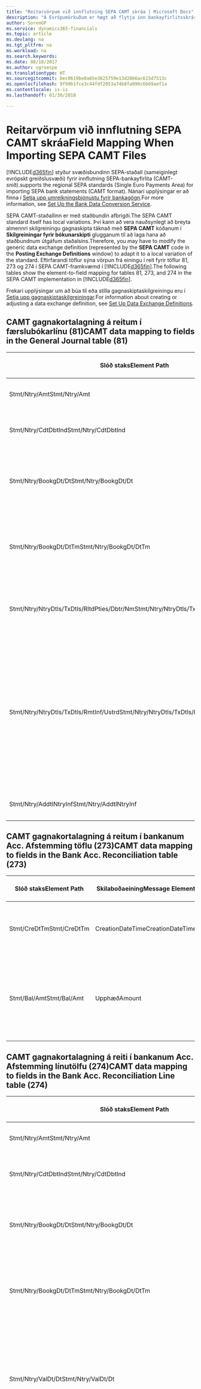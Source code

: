 ```yaml
---
title: "Reitarvörpum við innflutning SEPA CAMT skráa | Microsoft Docs"
description: "Á Evrópumörkuðum er hægt að flytja inn bankayfirlitsskrár með svæðisbundnum SEPA stöðlum (sameiginlegt evrópskt greiðslusvæði)."
author: SorenGP
ms.service: dynamics365-financials
ms.topic: article
ms.devlang: na
ms.tgt_pltfrm: na
ms.workload: na
ms.search.keywords: 
ms.date: 08/18/2017
ms.author: sgroespe
ms.translationtype: HT
ms.sourcegitcommit: bec0619be0a65e3625759e13d2866ac615d7513c
ms.openlocfilehash: 9f99b1fce3c44fdf2053a74b8fa090c6b69aef1a
ms.contentlocale: is-is
ms.lasthandoff: 01/30/2018

---
```

# <a name="field-mapping-when-importing-sepa-camt-files"></a><span data-ttu-id="3a7ec-103">Reitarvörpum við innflutning SEPA CAMT skráa</span><span class="sxs-lookup"><span data-stu-id="3a7ec-103">Field Mapping When Importing SEPA CAMT Files</span></span>
[!INCLUDE[d365fin](includes/d365fin_md.md)] <span data-ttu-id="3a7ec-104"> styður svæðisbundinn SEPA-staðall (sameiginlegt evrópskt greiðslusvæði) fyrir innflutning SEPA-bankayfirlita (CAMT-snið).</span><span class="sxs-lookup"><span data-stu-id="3a7ec-104">supports the regional SEPA standards (Single Euro Payments Area) for importing SEPA bank statements (CAMT format).</span></span> <span data-ttu-id="3a7ec-105">Nánari upplýsingar er að finna í [Setja upp umreikningsþjónustu fyrir bankagögn](bank-how-setup-bank-data-conversion-service.md).</span><span class="sxs-lookup"><span data-stu-id="3a7ec-105">For more information, see [Set Up the Bank Data Conversion Service](bank-how-setup-bank-data-conversion-service.md).</span></span>  

 <span data-ttu-id="3a7ec-106">SEPA CAMT-staðallinn er með staðbundin afbrigði.</span><span class="sxs-lookup"><span data-stu-id="3a7ec-106">The SEPA CAMT standard itself has local variations.</span></span> <span data-ttu-id="3a7ec-107">Því kann að vera nauðsynlegt að breyta almennri skilgreiningu gagnaskipta táknað með **SEPA CAMT** kóðanum í **Skilgreiningar fyrir bókunarskipti** glugganum til að laga hana að staðbundnum útgáfum staðalsins.</span><span class="sxs-lookup"><span data-stu-id="3a7ec-107">Therefore, you may have to modify the generic data exchange definition (represented by the **SEPA CAMT** code in the **Posting Exchange Definitions** window) to adapt it to a local variation of the standard.</span></span> <span data-ttu-id="3a7ec-108">Eftirfarandi töflur sýna vörpun frá einingu í reit fyrir töflur 81, 273 og 274 í SEPA CAMT-framkvæmd í [!INCLUDE[d365fin](includes/d365fin_md.md)].</span><span class="sxs-lookup"><span data-stu-id="3a7ec-108">The following tables show the element-to-field mapping for tables 81, 273, and 274 in the SEPA CAMT implementation in [!INCLUDE[d365fin](includes/d365fin_md.md)].</span></span>  

 <span data-ttu-id="3a7ec-109">Frekari upplýsingar um að búa til eða stilla gagnaskiptaskilgreiningu eru í [Setja upp gagnaskiptaskilgreiningar](across-how-to-set-up-data-exchange-definitions.md).</span><span class="sxs-lookup"><span data-stu-id="3a7ec-109">For information about creating or adjusting a data exchange definition, see [Set Up Data Exchange Definitions](across-how-to-set-up-data-exchange-definitions.md).</span></span>  

## <a name="camt-data-mapping-to-fields-in-the-general-journal-table-81"></a><span data-ttu-id="3a7ec-110">CAMT gagnakortalagning á reitum í færslubókarlínu (81)</span><span class="sxs-lookup"><span data-stu-id="3a7ec-110">CAMT data mapping to fields in the General Journal table (81)</span></span>  

|<span data-ttu-id="3a7ec-111">Slóð staks</span><span class="sxs-lookup"><span data-stu-id="3a7ec-111">Element Path</span></span>|<span data-ttu-id="3a7ec-112">Skilaboðaeining</span><span class="sxs-lookup"><span data-stu-id="3a7ec-112">Message Element</span></span>|<span data-ttu-id="3a7ec-113">Gagnagerð</span><span class="sxs-lookup"><span data-stu-id="3a7ec-113">Data Type</span></span>|<span data-ttu-id="3a7ec-114">Lýsing</span><span class="sxs-lookup"><span data-stu-id="3a7ec-114">Description</span></span>|<span data-ttu-id="3a7ec-115">Auðkenni neikvæðs formerkis</span><span class="sxs-lookup"><span data-stu-id="3a7ec-115">Negative-Sign Identifier</span></span>|<span data-ttu-id="3a7ec-116">Nr. reits</span><span class="sxs-lookup"><span data-stu-id="3a7ec-116">Field No.</span></span>|<span data-ttu-id="3a7ec-117">Heiti reits</span><span class="sxs-lookup"><span data-stu-id="3a7ec-117">Field Name</span></span>|  
|------------------|---------------------|---------------|-----------------|-------------------------------|---------------|----------------|  
|<span data-ttu-id="3a7ec-118">Stmt/Ntry/Amt</span><span class="sxs-lookup"><span data-stu-id="3a7ec-118">Stmt/Ntry/Amt</span></span>|<span data-ttu-id="3a7ec-119">Upphæð</span><span class="sxs-lookup"><span data-stu-id="3a7ec-119">Amount</span></span>|<span data-ttu-id="3a7ec-120">Tugakerfið</span><span class="sxs-lookup"><span data-stu-id="3a7ec-120">Decimal</span></span>|<span data-ttu-id="3a7ec-121">Peningaupphæð reiðufésfærslunnar.</span><span class="sxs-lookup"><span data-stu-id="3a7ec-121">The amount of money in the cash entry</span></span>||<span data-ttu-id="3a7ec-122">13</span><span class="sxs-lookup"><span data-stu-id="3a7ec-122">13</span></span>|<span data-ttu-id="3a7ec-123">Upphæð</span><span class="sxs-lookup"><span data-stu-id="3a7ec-123">Amount</span></span>|  
|<span data-ttu-id="3a7ec-124">Stmt/Ntry/CdtDbtInd</span><span class="sxs-lookup"><span data-stu-id="3a7ec-124">Stmt/Ntry/CdtDbtInd</span></span>|<span data-ttu-id="3a7ec-125">CreditDebitIndicator</span><span class="sxs-lookup"><span data-stu-id="3a7ec-125">CreditDebitIndicator</span></span>|<span data-ttu-id="3a7ec-126">Texti</span><span class="sxs-lookup"><span data-stu-id="3a7ec-126">Text</span></span>|<span data-ttu-id="3a7ec-127">Sýnir hvort færsla er kredit-eða debet færslu</span><span class="sxs-lookup"><span data-stu-id="3a7ec-127">Indicates whether the entry is a credit or a debit entry</span></span>|<span data-ttu-id="3a7ec-128">DBIT</span><span class="sxs-lookup"><span data-stu-id="3a7ec-128">DBIT</span></span>|<span data-ttu-id="3a7ec-129">13</span><span class="sxs-lookup"><span data-stu-id="3a7ec-129">13</span></span>|<span data-ttu-id="3a7ec-130">Upphæð</span><span class="sxs-lookup"><span data-stu-id="3a7ec-130">Amount</span></span>|  
|<span data-ttu-id="3a7ec-131">Stmt/Ntry/BookgDt/Dt</span><span class="sxs-lookup"><span data-stu-id="3a7ec-131">Stmt/Ntry/BookgDt/Dt</span></span>|<span data-ttu-id="3a7ec-132">Dagsetning</span><span class="sxs-lookup"><span data-stu-id="3a7ec-132">Date</span></span>|<span data-ttu-id="3a7ec-133">Dagsetning</span><span class="sxs-lookup"><span data-stu-id="3a7ec-133">Date</span></span>|<span data-ttu-id="3a7ec-134">Dagsetning þegar færsla er bókuð á reikning á bókum reikningsstofnunar</span><span class="sxs-lookup"><span data-stu-id="3a7ec-134">The date when an entry is posted to an account on the account servicer's books</span></span>||<span data-ttu-id="3a7ec-135">5</span><span class="sxs-lookup"><span data-stu-id="3a7ec-135">5</span></span>|<span data-ttu-id="3a7ec-136">Bókunardags.</span><span class="sxs-lookup"><span data-stu-id="3a7ec-136">Posting Date</span></span>|  
|<span data-ttu-id="3a7ec-137">Stmt/Ntry/BookgDt/DtTm</span><span class="sxs-lookup"><span data-stu-id="3a7ec-137">Stmt/Ntry/BookgDt/DtTm</span></span>|<span data-ttu-id="3a7ec-138">Dagsetning og tími</span><span class="sxs-lookup"><span data-stu-id="3a7ec-138">DateTime</span></span>|<span data-ttu-id="3a7ec-139">Dagsetning og tími</span><span class="sxs-lookup"><span data-stu-id="3a7ec-139">DateTime</span></span>|<span data-ttu-id="3a7ec-140">Dagsetning og tími þegar færsla er bókuð á reikning á bókum reikningsstofnunar</span><span class="sxs-lookup"><span data-stu-id="3a7ec-140">The date and time when an entry is posted to an account on the account servicer's books</span></span>||<span data-ttu-id="3a7ec-141">5</span><span class="sxs-lookup"><span data-stu-id="3a7ec-141">5</span></span>|<span data-ttu-id="3a7ec-142">Bókunardags.</span><span class="sxs-lookup"><span data-stu-id="3a7ec-142">Posting Date</span></span>|  
|<span data-ttu-id="3a7ec-143">Stmt/Ntry/NtryDtls/TxDtls/RltdPties/Dbtr/Nm</span><span class="sxs-lookup"><span data-stu-id="3a7ec-143">Stmt/Ntry/NtryDtls/TxDtls/RltdPties/Dbtr/Nm</span></span>|<span data-ttu-id="3a7ec-144">Heiti</span><span class="sxs-lookup"><span data-stu-id="3a7ec-144">Name</span></span>|<span data-ttu-id="3a7ec-145">Texti</span><span class="sxs-lookup"><span data-stu-id="3a7ec-145">Text</span></span>|<span data-ttu-id="3a7ec-146">Nafn aðilans sem skuldar lánveitanda (til þrautavara) tiltekna fjárhæð.</span><span class="sxs-lookup"><span data-stu-id="3a7ec-146">The name of the party that owes an amount of money to the (ultimate) creditor</span></span>||<span data-ttu-id="3a7ec-147">1221</span><span class="sxs-lookup"><span data-stu-id="3a7ec-147">1221</span></span>|<span data-ttu-id="3a7ec-148">Upplýsingar um greiðanda</span><span class="sxs-lookup"><span data-stu-id="3a7ec-148">Payer Information</span></span>|  
|<span data-ttu-id="3a7ec-149">Stmt/Ntry/NtryDtls/TxDtls/RmtInf/Ustrd</span><span class="sxs-lookup"><span data-stu-id="3a7ec-149">Stmt/Ntry/NtryDtls/TxDtls/RmtInf/Ustrd</span></span>|<span data-ttu-id="3a7ec-150">Óskipulagt</span><span class="sxs-lookup"><span data-stu-id="3a7ec-150">Unstructured</span></span>|<span data-ttu-id="3a7ec-151">Texti</span><span class="sxs-lookup"><span data-stu-id="3a7ec-151">Text</span></span>|<span data-ttu-id="3a7ec-152">Upplýsingarnar til að gera samsvörun / afstemmingu á færslu með þeim vörum sem greiðsla er ætlað að stemma af, svo sem viðskiptareikningar í reikningskröfukerfi í ómótaðan formi</span><span class="sxs-lookup"><span data-stu-id="3a7ec-152">Information supplied to enable the matching/reconciliation of an entry with the items that the payment is intended to settle, such as commercial invoices in an accounts-receivable system, in an unstructured form</span></span>||<span data-ttu-id="3a7ec-153">8</span><span class="sxs-lookup"><span data-stu-id="3a7ec-153">8</span></span>|<span data-ttu-id="3a7ec-154">Lýsing</span><span class="sxs-lookup"><span data-stu-id="3a7ec-154">Description</span></span>|  
|<span data-ttu-id="3a7ec-155">Stmt/Ntry/AddtlNtryInf</span><span class="sxs-lookup"><span data-stu-id="3a7ec-155">Stmt/Ntry/AddtlNtryInf</span></span>|<span data-ttu-id="3a7ec-156">AdditionalEntryInformation</span><span class="sxs-lookup"><span data-stu-id="3a7ec-156">AdditionalEntryInformation</span></span>|<span data-ttu-id="3a7ec-157">Texti</span><span class="sxs-lookup"><span data-stu-id="3a7ec-157">Text</span></span>|<span data-ttu-id="3a7ec-158">Viðbótarupplýsingar um færslu</span><span class="sxs-lookup"><span data-stu-id="3a7ec-158">Additional information about the entry</span></span>||<span data-ttu-id="3a7ec-159">1222</span><span class="sxs-lookup"><span data-stu-id="3a7ec-159">1222</span></span>|<span data-ttu-id="3a7ec-160">Færsluupplýsingar</span><span class="sxs-lookup"><span data-stu-id="3a7ec-160">Transaction Information</span></span>|  

## <a name="camt-data-mapping-to-fields-in-the-bank-acc-reconciliation-table-273"></a><span data-ttu-id="3a7ec-161">CAMT gagnakortalagning á reitum í bankanum Acc. Afstemming töflu (273)</span><span class="sxs-lookup"><span data-stu-id="3a7ec-161">CAMT data mapping to fields in the Bank Acc. Reconciliation table (273)</span></span>  

|<span data-ttu-id="3a7ec-162">Slóð staks</span><span class="sxs-lookup"><span data-stu-id="3a7ec-162">Element Path</span></span>|<span data-ttu-id="3a7ec-163">Skilaboðaeining</span><span class="sxs-lookup"><span data-stu-id="3a7ec-163">Message Element</span></span>|<span data-ttu-id="3a7ec-164">Gagnagerð</span><span class="sxs-lookup"><span data-stu-id="3a7ec-164">Data Type</span></span>|<span data-ttu-id="3a7ec-165">Lýsing</span><span class="sxs-lookup"><span data-stu-id="3a7ec-165">Description</span></span>|<span data-ttu-id="3a7ec-166">Auðkenni neikvæðs formerkis</span><span class="sxs-lookup"><span data-stu-id="3a7ec-166">Negative-Sign Identifier</span></span>|<span data-ttu-id="3a7ec-167">Nr. reits</span><span class="sxs-lookup"><span data-stu-id="3a7ec-167">Field No.</span></span>|<span data-ttu-id="3a7ec-168">Heiti reits</span><span class="sxs-lookup"><span data-stu-id="3a7ec-168">Field Name</span></span>|  
|------------------|---------------------|---------------|-----------------|-------------------------------|---------------|----------------|  
|<span data-ttu-id="3a7ec-169">Stmt/CreDtTm</span><span class="sxs-lookup"><span data-stu-id="3a7ec-169">Stmt/CreDtTm</span></span>|<span data-ttu-id="3a7ec-170">CreationDateTime</span><span class="sxs-lookup"><span data-stu-id="3a7ec-170">CreationDateTime</span></span>|<span data-ttu-id="3a7ec-171">Dagsetning</span><span class="sxs-lookup"><span data-stu-id="3a7ec-171">Date</span></span>|<span data-ttu-id="3a7ec-172">Dagsetning og tími þegar skilaboðin voru búin til</span><span class="sxs-lookup"><span data-stu-id="3a7ec-172">The date and time when the message was created</span></span>||<span data-ttu-id="3a7ec-173">3</span><span class="sxs-lookup"><span data-stu-id="3a7ec-173">3</span></span>|<span data-ttu-id="3a7ec-174">Dags. yfirlits</span><span class="sxs-lookup"><span data-stu-id="3a7ec-174">Statement Date</span></span>|  
|<span data-ttu-id="3a7ec-175">Stmt/Bal/Amt</span><span class="sxs-lookup"><span data-stu-id="3a7ec-175">Stmt/Bal/Amt</span></span>|<span data-ttu-id="3a7ec-176">Upphæð</span><span class="sxs-lookup"><span data-stu-id="3a7ec-176">Amount</span></span>|<span data-ttu-id="3a7ec-177">Tugakerfið</span><span class="sxs-lookup"><span data-stu-id="3a7ec-177">Decimal</span></span>|<span data-ttu-id="3a7ec-178">Upphæð sem skilar nettóupphæðum fyrir allar debet- og kreditfærslur.</span><span class="sxs-lookup"><span data-stu-id="3a7ec-178">The amount resulting from the netted amounts for all debit and credit entries</span></span>||<span data-ttu-id="3a7ec-179">4</span><span class="sxs-lookup"><span data-stu-id="3a7ec-179">4</span></span>|<span data-ttu-id="3a7ec-180">Lokastaða yfirlits</span><span class="sxs-lookup"><span data-stu-id="3a7ec-180">Statement Ending Balance</span></span>|  

## <a name="camt-data-mapping-to-fields-in-the-bank-acc-reconciliation-line-table-274"></a><span data-ttu-id="3a7ec-181">CAMT gagnakortalagning á reiti í bankanum Acc. Afstemming línutölfu (274)</span><span class="sxs-lookup"><span data-stu-id="3a7ec-181">CAMT data mapping to fields in the Bank Acc. Reconciliation Line table (274)</span></span>  

|<span data-ttu-id="3a7ec-182">Slóð staks</span><span class="sxs-lookup"><span data-stu-id="3a7ec-182">Element Path</span></span>|<span data-ttu-id="3a7ec-183">Skilaboðaeining</span><span class="sxs-lookup"><span data-stu-id="3a7ec-183">Message Element</span></span>|<span data-ttu-id="3a7ec-184">Gagnagerð</span><span class="sxs-lookup"><span data-stu-id="3a7ec-184">Data Type</span></span>|<span data-ttu-id="3a7ec-185">Lýsing</span><span class="sxs-lookup"><span data-stu-id="3a7ec-185">Description</span></span>|<span data-ttu-id="3a7ec-186">Auðkenni neikvæðs formerkis</span><span class="sxs-lookup"><span data-stu-id="3a7ec-186">Negative-Sign Identifier</span></span>|<span data-ttu-id="3a7ec-187">Nr. reits</span><span class="sxs-lookup"><span data-stu-id="3a7ec-187">Field No.</span></span>|<span data-ttu-id="3a7ec-188">Heiti reits</span><span class="sxs-lookup"><span data-stu-id="3a7ec-188">Field Name</span></span>|  
|------------------|---------------------|---------------|-----------------|-------------------------------|---------------|----------------|  
|<span data-ttu-id="3a7ec-189">Stmt/Ntry/Amt</span><span class="sxs-lookup"><span data-stu-id="3a7ec-189">Stmt/Ntry/Amt</span></span>|<span data-ttu-id="3a7ec-190">Upphæð</span><span class="sxs-lookup"><span data-stu-id="3a7ec-190">Amount</span></span>|<span data-ttu-id="3a7ec-191">Tugakerfið</span><span class="sxs-lookup"><span data-stu-id="3a7ec-191">Decimal</span></span>|<span data-ttu-id="3a7ec-192">Peningaupphæð reiðufésfærslunnar.</span><span class="sxs-lookup"><span data-stu-id="3a7ec-192">The amount of money in the cash entry</span></span>||<span data-ttu-id="3a7ec-193">7</span><span class="sxs-lookup"><span data-stu-id="3a7ec-193">7</span></span>|<span data-ttu-id="3a7ec-194">Upphæð yfirlits</span><span class="sxs-lookup"><span data-stu-id="3a7ec-194">Statement Amount</span></span>|  
|<span data-ttu-id="3a7ec-195">Stmt/Ntry/CdtDbtInd</span><span class="sxs-lookup"><span data-stu-id="3a7ec-195">Stmt/Ntry/CdtDbtInd</span></span>|<span data-ttu-id="3a7ec-196">CreditDebitIndicator</span><span class="sxs-lookup"><span data-stu-id="3a7ec-196">CreditDebitIndicator</span></span>|<span data-ttu-id="3a7ec-197">Texti</span><span class="sxs-lookup"><span data-stu-id="3a7ec-197">Text</span></span>|<span data-ttu-id="3a7ec-198">Sýnir hvort færsla er kredit-eða debet færslu</span><span class="sxs-lookup"><span data-stu-id="3a7ec-198">Indicates whether the entry is a credit or a debit entry</span></span>|<span data-ttu-id="3a7ec-199">DBIT</span><span class="sxs-lookup"><span data-stu-id="3a7ec-199">DBIT</span></span>|<span data-ttu-id="3a7ec-200">7</span><span class="sxs-lookup"><span data-stu-id="3a7ec-200">7</span></span>|<span data-ttu-id="3a7ec-201">Upphæð yfirlits</span><span class="sxs-lookup"><span data-stu-id="3a7ec-201">Statement Amount</span></span>|  
|<span data-ttu-id="3a7ec-202">Stmt/Ntry/BookgDt/Dt</span><span class="sxs-lookup"><span data-stu-id="3a7ec-202">Stmt/Ntry/BookgDt/Dt</span></span>|<span data-ttu-id="3a7ec-203">Dagsetning</span><span class="sxs-lookup"><span data-stu-id="3a7ec-203">Date</span></span>|<span data-ttu-id="3a7ec-204">Dagsetning</span><span class="sxs-lookup"><span data-stu-id="3a7ec-204">Date</span></span>|<span data-ttu-id="3a7ec-205">Dagsetning þegar færsla er bókuð á reikning á bókum reikningsstofnunar</span><span class="sxs-lookup"><span data-stu-id="3a7ec-205">The date when an entry is posted to an account on the account servicer's books</span></span>||<span data-ttu-id="3a7ec-206">5</span><span class="sxs-lookup"><span data-stu-id="3a7ec-206">5</span></span>|<span data-ttu-id="3a7ec-207">Dags. færslu</span><span class="sxs-lookup"><span data-stu-id="3a7ec-207">Transaction Date</span></span>|  
|<span data-ttu-id="3a7ec-208">Stmt/Ntry/BookgDt/DtTm</span><span class="sxs-lookup"><span data-stu-id="3a7ec-208">Stmt/Ntry/BookgDt/DtTm</span></span>|<span data-ttu-id="3a7ec-209">Dagsetning og tími</span><span class="sxs-lookup"><span data-stu-id="3a7ec-209">DateTime</span></span>|<span data-ttu-id="3a7ec-210">Dagsetning og tími</span><span class="sxs-lookup"><span data-stu-id="3a7ec-210">DateTime</span></span>|<span data-ttu-id="3a7ec-211">Dagsetning og tími þegar færsla er bókuð á reikning á bókum reikningsstofnunar</span><span class="sxs-lookup"><span data-stu-id="3a7ec-211">The date and time when an entry is posted to an account on the account servicer's books</span></span>||<span data-ttu-id="3a7ec-212">5</span><span class="sxs-lookup"><span data-stu-id="3a7ec-212">5</span></span>|<span data-ttu-id="3a7ec-213">Dags. færslu</span><span class="sxs-lookup"><span data-stu-id="3a7ec-213">Transaction Date</span></span>|  
|<span data-ttu-id="3a7ec-214">Stmt/Ntry/ValDt/Dt</span><span class="sxs-lookup"><span data-stu-id="3a7ec-214">Stmt/Ntry/ValDt/Dt</span></span>|<span data-ttu-id="3a7ec-215">Dagsetning</span><span class="sxs-lookup"><span data-stu-id="3a7ec-215">Date</span></span>|<span data-ttu-id="3a7ec-216">Dagsetning</span><span class="sxs-lookup"><span data-stu-id="3a7ec-216">Date</span></span>|<span data-ttu-id="3a7ec-217">Dagsetning þegar eignir verða í boði til reikningseiganda við kreditfærslu, eða hætta að vera til staðar til reikningseiganda við debetfærslu</span><span class="sxs-lookup"><span data-stu-id="3a7ec-217">The date when assets become available to the account owner in case of a credit entry, or cease to be available to the account owner in case of a debit entry</span></span>||<span data-ttu-id="3a7ec-218">12</span><span class="sxs-lookup"><span data-stu-id="3a7ec-218">12</span></span>|<span data-ttu-id="3a7ec-219">Gildisdagur</span><span class="sxs-lookup"><span data-stu-id="3a7ec-219">Value Date</span></span>|  
|<span data-ttu-id="3a7ec-220">Stmt/Ntry/ValDt/DtTm</span><span class="sxs-lookup"><span data-stu-id="3a7ec-220">Stmt/Ntry/ValDt/DtTm</span></span>|<span data-ttu-id="3a7ec-221">Dagsetning og tími</span><span class="sxs-lookup"><span data-stu-id="3a7ec-221">DateTime</span></span>|<span data-ttu-id="3a7ec-222">Dagsetning og tími</span><span class="sxs-lookup"><span data-stu-id="3a7ec-222">DateTime</span></span>|<span data-ttu-id="3a7ec-223">Dagsetning og tími þegar eignir verða í boði til reikningseiganda við kreditfærslu, eða hætta að vera til staðar til reikningseiganda við debetfærslu</span><span class="sxs-lookup"><span data-stu-id="3a7ec-223">The date and time when assets become available to the account owner in case of a credit entry, or cease to be available to the account owner in case of a debit entry</span></span>||<span data-ttu-id="3a7ec-224">12</span><span class="sxs-lookup"><span data-stu-id="3a7ec-224">12</span></span>|<span data-ttu-id="3a7ec-225">Gildisdagur</span><span class="sxs-lookup"><span data-stu-id="3a7ec-225">Value Date</span></span>|  
|<span data-ttu-id="3a7ec-226">Stmt/Ntry/NtryDtls/TxDtls/RltdPties/Dbtr/Nm</span><span class="sxs-lookup"><span data-stu-id="3a7ec-226">Stmt/Ntry/NtryDtls/TxDtls/RltdPties/Dbtr/Nm</span></span>|<span data-ttu-id="3a7ec-227">Heiti</span><span class="sxs-lookup"><span data-stu-id="3a7ec-227">Name</span></span>|<span data-ttu-id="3a7ec-228">Texti</span><span class="sxs-lookup"><span data-stu-id="3a7ec-228">Text</span></span>|<span data-ttu-id="3a7ec-229">Nafn aðilans sem skuldar lánveitanda (til þrautavara) tiltekna fjárhæð.</span><span class="sxs-lookup"><span data-stu-id="3a7ec-229">The name of the party that owes an amount of money to the (ultimate) creditor</span></span>||<span data-ttu-id="3a7ec-230">15</span><span class="sxs-lookup"><span data-stu-id="3a7ec-230">15</span></span>|<span data-ttu-id="3a7ec-231">Upplýsingar um greiðanda</span><span class="sxs-lookup"><span data-stu-id="3a7ec-231">Payer Information</span></span>|  
|<span data-ttu-id="3a7ec-232">Stmt/Ntry/NtryDtls/TxDtls/RmtInf/Ustrd</span><span class="sxs-lookup"><span data-stu-id="3a7ec-232">Stmt/Ntry/NtryDtls/TxDtls/RmtInf/Ustrd</span></span>|<span data-ttu-id="3a7ec-233">Óskipulagt</span><span class="sxs-lookup"><span data-stu-id="3a7ec-233">Unstructured</span></span>|<span data-ttu-id="3a7ec-234">Texti</span><span class="sxs-lookup"><span data-stu-id="3a7ec-234">Text</span></span>|<span data-ttu-id="3a7ec-235">Upplýsingarnar til að gera samsvörun / afstemmingu á færslu með þeim vörum sem greiðsla er ætlað að stemma af, svo sem viðskiptareikningar í reikningskröfukerfi í ómótaðan formi</span><span class="sxs-lookup"><span data-stu-id="3a7ec-235">Information supplied to enable the matching/reconciliation of an entry with the items that the payment is intended to settle, such as commercial invoices in an accounts-receivable system, in an unstructured form</span></span>||<span data-ttu-id="3a7ec-236">6</span><span class="sxs-lookup"><span data-stu-id="3a7ec-236">6</span></span>|<span data-ttu-id="3a7ec-237">Lýsing</span><span class="sxs-lookup"><span data-stu-id="3a7ec-237">Description</span></span>|  
|<span data-ttu-id="3a7ec-238">Stmt/Ntry/AddtlNtryInf</span><span class="sxs-lookup"><span data-stu-id="3a7ec-238">Stmt/Ntry/AddtlNtryInf</span></span>|<span data-ttu-id="3a7ec-239">AdditionalEntryInformation</span><span class="sxs-lookup"><span data-stu-id="3a7ec-239">AdditionalEntryInformation</span></span>|<span data-ttu-id="3a7ec-240">Texti</span><span class="sxs-lookup"><span data-stu-id="3a7ec-240">Text</span></span>|<span data-ttu-id="3a7ec-241">Viðbótarupplýsingar um færslu</span><span class="sxs-lookup"><span data-stu-id="3a7ec-241">Additional information about the entry</span></span>||<span data-ttu-id="3a7ec-242">16</span><span class="sxs-lookup"><span data-stu-id="3a7ec-242">16</span></span>|<span data-ttu-id="3a7ec-243">Færsluupplýsingar</span><span class="sxs-lookup"><span data-stu-id="3a7ec-243">Transaction Information</span></span>|  

 <span data-ttu-id="3a7ec-244">Stök í hnútnum **Færsla** sem eru flutt inn í [!INCLUDE[d365fin](includes/d365fin_md.md)] en ekki tengd við neina reiti eru vistuð í töflunni **Bókunarskipti Dálkur Skilgreining**.</span><span class="sxs-lookup"><span data-stu-id="3a7ec-244">Elements in the **Ntry** node that are imported into [!INCLUDE[d365fin](includes/d365fin_md.md)] but not mapped to any fields are stored in the **Posting Exch. Column Def** table.</span></span> <span data-ttu-id="3a7ec-245">Notendur geta skoðað þessar einingar frá **Greiðsluafstemmingarbók** **Greiðslujafnanir** og **Afstemming bankareiknings** gluggum með því að velja **Upplýsingar um bankayfirlitslínu** aðgerðina.</span><span class="sxs-lookup"><span data-stu-id="3a7ec-245">Users can view these elements from the **Payment Reconciliation Journal**, **Payment Application**, and **Bank Acc. Reconciliation** windows by choosing the **Bank Statement Line Details** action.</span></span> <span data-ttu-id="3a7ec-246">Frekari upplýsingar eru í [afstemma greiðslur með því að nota sjálfvirk jöfnun](receivables-how-reconcile-payments-auto-application.md)</span><span class="sxs-lookup"><span data-stu-id="3a7ec-246">For more information, see [Reconcile Payments Using Automatic Application](receivables-how-reconcile-payments-auto-application.md).</span></span>  
## <a name="see-also"></a><span data-ttu-id="3a7ec-247">Sjá einnig</span><span class="sxs-lookup"><span data-stu-id="3a7ec-247">See Also</span></span>  
[<span data-ttu-id="3a7ec-248">Setja upp gagnaskipti</span><span class="sxs-lookup"><span data-stu-id="3a7ec-248">Setting Up Data Exchange</span></span>](across-set-up-data-exchange.md)  
[<span data-ttu-id="3a7ec-249">Rafræn gagnaskipti</span><span class="sxs-lookup"><span data-stu-id="3a7ec-249">Exchanging Data Electronically</span></span>](across-data-exchange.md)  
<span data-ttu-id="3a7ec-250">[Setja upp umskráningarþjónustu fyrir bankagögn](bank-how-setup-bank-data-conversion-service.md) </span><span class="sxs-lookup"><span data-stu-id="3a7ec-250">[Set Up the Bank Data Conversion Service](bank-how-setup-bank-data-conversion-service.md) </span></span>  
[<span data-ttu-id="3a7ec-251">Nota XML-skema til að undirbúa skilgreiningar gagnaskipta</span><span class="sxs-lookup"><span data-stu-id="3a7ec-251">Use XML Schemas to Prepare Data Exchange Definitions</span></span>](across-how-to-use-xml-schemas-to-prepare-data-exchange-definitions.md)  
[<span data-ttu-id="3a7ec-252">Afstemma greiðslur með sjálfvirkri jöfnun</span><span class="sxs-lookup"><span data-stu-id="3a7ec-252">Reconcile Payments Using Automatic Application</span></span>](receivables-how-reconcile-payments-auto-application.md)  

